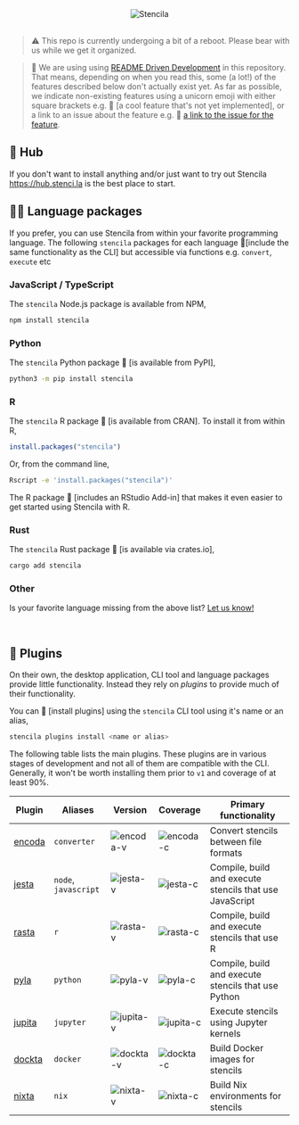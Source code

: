 <div align="center">
	<img src="https://stenci.la/img/stencila/stencilaLogo.svg" alt="Stencila" style="max-width:300px">
</div>
<br>

> ⚠️ This repo is currently undergoing a bit of a reboot. Please bear with us while we get it organized.

> 🦄 We are using using [README Driven Development](https://tom.preston-werner.com/2010/08/23/readme-driven-development.html) in this repository. That means, depending on when you read this, some (a lot!) of the features described below don't actually exist yet. As far as possible, we indicate non-existing features using a unicorn emoji with either square brackets e.g. 🦄 [a cool feature that's not yet implemented], or a link to an issue about the feature e.g. 🦄 [a link to the issue for the feature](https://github.com/stencila/stencila/issues).

## 🎁 Hub

If you don't want to install anything and/or just want to try out Stencila https://hub.stenci.la is the best place to start.

## 👩‍💻 Language packages

If you prefer, you can use Stencila from within your favorite programming language. The following `stencila` packages for each language 🦄[include the same functionality as the CLI] but accessible via functions e.g. `convert`, `execute` etc

### JavaScript / TypeScript

The `stencila` Node.js package is available from NPM,

```sh
npm install stencila
```

### Python

The `stencila` Python package 🦄 [is available from PyPI],

```sh
python3 -m pip install stencila
```

### R

The `stencila` R package 🦄 [is available from CRAN]. To install it from within R,

```r
install.packages("stencila")
```

Or, from the command line,

```sh
Rscript -e 'install.packages("stencila")'
```

The R package 🦄 [includes an RStudio Add-in] that makes it even easier to get started using Stencila with R.

### Rust

The `stencila` Rust package 🦄 [is available via crates.io],

```sh
cargo add stencila
```

### Other

Is your favorite language missing from the above list? [Let us know!](https://github.com/stencila/stencila/discussions/new)

<br>

## 🔌 Plugins

On their own, the desktop application, CLI tool and language packages provide little functionality. Instead they rely on _plugins_ to provide much of their functionality.

You can 🦄 [install plugins] using the `stencila` CLI tool using it's name or an alias,

```sh
stencila plugins install <name or alias>
```

The following table lists the main plugins. These plugins are in various stages of development and not all of them are compatible with the CLI. Generally, it won't be worth installing them prior to `v1` and coverage of at least 90%.

| Plugin   | Aliases              | Version     | Coverage    | Primary functionality                                   |
| -------- | -------------------- | ----------- | ----------- | ------------------------------------------------------- |
| [encoda] | `converter`          | ![encoda-v] | ![encoda-c] | Convert stencils between file formats                   |
| [jesta]  | `node`, `javascript` | ![jesta-v]  | ![jesta-c]  | Compile, build and execute stencils that use JavaScript |
| [rasta]  | `r`                  | ![rasta-v]  | ![rasta-c]  | Compile, build and execute stencils that use R          |
| [pyla]   | `python`             | ![pyla-v]   | ![pyla-c]   | Compile, build and execute stencils that use Python     |
| [jupita] | `jupyter`            | ![jupita-v] | ![jupita-c] | Execute stencils using Jupyter kernels                  |
| [dockta] | `docker`             | ![dockta-v] | ![dockta-c] | Build Docker images for stencils                        |
| [nixta]  | `nix`                | ![nixta-v]  | ![nixta-c]  | Build Nix environments for stencils                     |

[encoda]: https://github.com/stencila/encoda#readme
[jesta]: https://github.com/stencila/jesta#readme
[pyla]: https://github.com/stencila/pyla#readme
[rasta]: https://github.com/stencila/rasta#readme
[jupita]: https://github.com/stencila/jupita#readme
[dockta]: https://github.com/stencila/dockta#readme
[nixta]: https://github.com/stencila/nixta#readme
[encoda-v]: https://img.shields.io/github/v/release/stencila/encoda?label=
[jesta-v]: https://img.shields.io/github/v/release/stencila/jesta?label=
[rasta-v]: https://img.shields.io/github/v/release/stencila/rasta?label=
[pyla-v]: https://img.shields.io/github/v/release/stencila/pyla?label=
[dockta-v]: https://img.shields.io/github/v/release/stencila/dockta?label=
[nixta-v]: https://img.shields.io/github/v/release/stencila/nixta?label=
[jupita-v]: https://img.shields.io/github/v/release/stencila/jupita?label=
[encoda-c]: https://img.shields.io/codecov/c/github/stencila/encoda?label=
[jesta-c]: https://img.shields.io/codecov/c/github/stencila/jesta?label=
[rasta-c]: https://img.shields.io/codecov/c/github/stencila/rasta?label=
[pyla-c]: https://img.shields.io/codecov/c/github/stencila/pyla?label=
[dockta-c]: https://img.shields.io/codecov/c/github/stencila/dockta?label=
[nixta-c]: https://img.shields.io/codecov/c/github/stencila/nixta?label=
[jupita-c]: https://img.shields.io/codecov/c/github/stencila/jupita?label=
